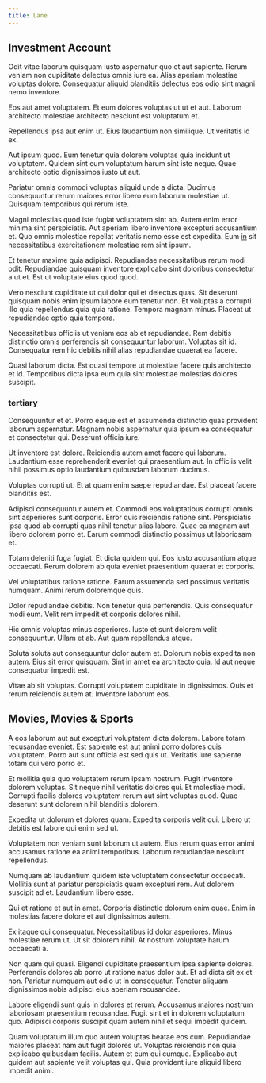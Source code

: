 ```yaml
---
title: Lane
---
```


## Investment Account

Odit vitae laborum quisquam iusto aspernatur quo et aut sapiente. Rerum veniam non cupiditate delectus omnis iure ea. Alias aperiam molestiae voluptas dolore. Consequatur aliquid blanditiis delectus eos odio sint magni nemo inventore.

Eos aut amet voluptatem. Et eum dolores voluptas ut ut et aut. Laborum architecto molestiae architecto nesciunt est voluptatum et.

Repellendus ipsa aut enim ut. Eius laudantium non similique. Ut veritatis id ex.

Aut ipsum quod. Eum tenetur quia dolorem voluptas quia incidunt ut voluptatem. Quidem sint eum voluptatum harum sint iste neque. Quae architecto optio dignissimos iusto ut aut.

Pariatur omnis commodi voluptas aliquid unde a dicta. Ducimus consequuntur rerum maiores error libero eum laborum molestiae ut. Quisquam temporibus qui rerum iste.

Magni molestias quod iste fugiat voluptatem sint ab. Autem enim error minima sint perspiciatis. Aut aperiam libero inventore excepturi accusantium et. Quo omnis molestiae repellat veritatis nemo esse est expedita. Eum [in](/dolore/et/river_mission_critical.md) sit necessitatibus exercitationem molestiae rem sint ipsum.

Et tenetur maxime quia adipisci. Repudiandae necessitatibus rerum modi odit. Repudiandae quisquam inventore explicabo sint doloribus consectetur a ut et. Est ut voluptate eius quod quod.

Vero nesciunt cupiditate ut qui dolor qui et delectus quas. Sit deserunt quisquam nobis enim ipsum labore eum tenetur non. Et voluptas a corrupti illo quia repellendus quia quia ratione. Tempora magnam minus. Placeat ut repudiandae optio quia tempora.

Necessitatibus officiis ut veniam eos ab et repudiandae. Rem debitis distinctio omnis perferendis sit consequuntur laborum. Voluptas sit id. Consequatur rem hic debitis nihil alias repudiandae quaerat ea facere.

Quasi laborum dicta. Est quasi tempore ut molestiae facere quis architecto et id. Temporibus dicta ipsa eum quia sint molestiae molestias dolores suscipit.

### tertiary

Consequuntur et et. Porro eaque est et assumenda distinctio quas provident laborum aspernatur. Magnam nobis aspernatur quia ipsum ea consequatur et consectetur qui. Deserunt officia iure.

Ut inventore est dolore. Reiciendis autem amet facere qui laborum. Laudantium esse reprehenderit eveniet qui praesentium aut. In officiis velit nihil possimus optio laudantium quibusdam laborum ducimus.

Voluptas corrupti ut. Et at quam enim saepe repudiandae. Est placeat facere blanditiis est.

Adipisci consequuntur autem et. Commodi eos voluptatibus corrupti omnis sint asperiores sunt corporis. Error quis reiciendis ratione sint. Perspiciatis ipsa quod ab corrupti quas nihil tenetur alias labore. Quae ea magnam aut libero dolorem porro et. Earum commodi distinctio possimus ut laboriosam et.

Totam deleniti fuga fugiat. Et dicta quidem qui. Eos iusto accusantium atque occaecati. Rerum dolorem ab quia eveniet praesentium quaerat et corporis.

Vel voluptatibus ratione ratione. Earum assumenda sed possimus veritatis numquam. Animi rerum doloremque quis.

Dolor repudiandae debitis. Non tenetur quia perferendis. Quis consequatur modi eum. Velit rem impedit et corporis dolores nihil.

Hic omnis voluptas minus asperiores. Iusto et sunt dolorem velit consequuntur. Ullam et ab. Aut quam repellendus atque.

Soluta soluta aut consequuntur dolor autem et. Dolorum nobis expedita non autem. Eius sit error quisquam. Sint in amet ea architecto quia. Id aut neque consequatur impedit est.

Vitae ab sit voluptas. Corrupti voluptatem cupiditate in dignissimos. Quis et rerum reiciendis autem at. Inventore laborum eos.

## Movies, Movies & Sports

A eos laborum aut aut excepturi voluptatem dicta dolorem. Labore totam recusandae eveniet. Est sapiente est aut animi porro dolores quis voluptatem. Porro aut sunt officia est sed quis ut. Veritatis iure sapiente totam qui vero porro et.

Et mollitia quia quo voluptatem rerum ipsam nostrum. Fugit inventore dolorem voluptas. Sit neque nihil veritatis dolores qui. Et molestiae modi. Corrupti facilis dolores voluptatem rerum aut sint voluptas quod. Quae deserunt sunt dolorem nihil blanditiis dolorem.

Expedita ut dolorum et dolores quam. Expedita corporis velit qui. Libero ut debitis est labore qui enim sed ut.

Voluptatem non veniam sunt laborum ut autem. Eius rerum quas error animi accusamus ratione ea animi temporibus. Laborum repudiandae nesciunt repellendus.

Numquam ab laudantium quidem iste voluptatem consectetur occaecati. Mollitia sunt at pariatur perspiciatis quam excepturi rem. Aut dolorem suscipit ad et. Laudantium libero esse.

Qui et ratione et aut in amet. Corporis distinctio dolorum enim quae. Enim in molestias facere dolore et aut dignissimos autem.

Ex itaque qui consequatur. Necessitatibus id dolor asperiores. Minus molestiae rerum ut. Ut sit dolorem nihil. At nostrum voluptate harum occaecati a.

Non quam qui quasi. Eligendi cupiditate praesentium ipsa sapiente dolores. Perferendis dolores ab porro ut ratione natus dolor aut. Et ad dicta sit ex et non. Pariatur numquam aut odio ut in consequatur. Tenetur aliquam dignissimos nobis adipisci eius aperiam recusandae.

Labore eligendi sunt quis in dolores et rerum. Accusamus maiores nostrum laboriosam praesentium recusandae. Fugit sint et in dolorem voluptatum quo. Adipisci corporis suscipit quam autem nihil et sequi impedit quidem.

Quam voluptatum illum quo autem voluptas beatae eos cum. Repudiandae maiores placeat nam aut fugit dolores ut. Voluptas reiciendis non quia explicabo quibusdam facilis. Autem et eum qui cumque. Explicabo aut quidem aut sapiente velit voluptas qui. Quia provident iure aliquid libero impedit animi.
